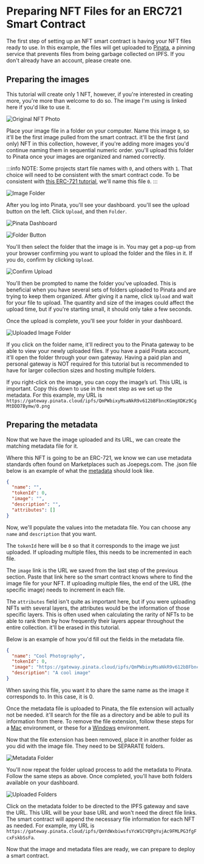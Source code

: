 # Preparing NFT Files for an ERC721 Smart Contract

The first step of setting up an NFT smart contract is having your NFT files ready to use. In this example, the files will get uploaded to [Pinata](https://www.pinata.cloud/), a pinning service that prevents files from being garbage collected on IPFS. If you don't already have an account, please create one.

## Preparing the images

This tutorial will create only 1 NFT, however, if you're interested in creating more, you're more than welcome to do so. The image I'm using is linked here if you'd like to use it.

![Original NFT Photo](preparing-nft-files/1-original.jpeg)

Place your image file in a folder on your computer. Name this image `0`, so it'll be the first image pulled from the smart contract. it'll be the first (and only) NFT in this collection, however, if you're adding more images you'd continue naming them in sequential numeric order. you'll upload this folder to Pinata once your images are organized and named correctly.

:::info
NOTE: Some projects start file names with `0`, and others with `1`. That choice will need to be consistent with the smart contract code. To be consistent with [this ERC-721 tutorial](intro-to-erc721s.md), we'll name this file `0`.
:::

![Image Folder](preparing-nft-files/2-image-folder.png)

After you log into Pinata, you'll see your dashboard. you'll see the upload button on the left. Click `Upload`, and then `Folder`.

![Pinata Dashboard](preparing-nft-files/3-pinata-dashboard.png)

![Folder Button](preparing-nft-files/4-folder-button.png)

You'll then select the folder that the image is in. You may get a pop-up from your browser confirming you want to upload the folder and the files in it. If you do, confirm by clicking `Upload`.

![Confirm Upload](preparing-nft-files/5-confirm-upload.png)

You'll then be prompted to name the folder you've uploaded. This is beneficial when you have several sets of folders uploaded to Pinata and are trying to keep them organized. After giving it a name, click `Upload` and wait for your file to upload. The quantity and size of the images could affect the upload time, but if you're starting small, it should only take a few seconds.

Once the upload is complete, you'll see your folder in your dashboard.

![Uploaded Image Folder](preparing-nft-files/6-uploaded-image.png)

If you click on the folder name, it'll redirect you to the Pinata gateway to be able to view your newly uploaded files. If you have a paid Pinata account, it'll open the folder through your own gateway. Having a paid plan and personal gateway is NOT required for this tutorial but is recommended to have for larger collection sizes and hosting multiple folders.

If you right-click on the image, you can copy the image’s url. This URL is important. Copy this down to use in the next step as we set up the metadata. For this example, my URL is `https://gateway.pinata.cloud/ipfs/QmPWbixyMsaNkR9v612bBFbncKGmgXDKz9CgMtDDD7Bymw/0.png`

## Preparing the metadata

Now that we have the image uploaded and its URL, we can create the matching metadata file for it.

Where this NFT is going to be an ERC-721, we know we can use metadata standards often found on Marketplaces such as Joepegs.com. The .json file below is an example of what the [metadata](https://docs.opensea.io/docs/metadata-standards#metadata-structure) should look like.

```json
{
  "name": "",
  "tokenId": 0,
  "image": "",
  "description": "",
  "attributes": []
}
```

Now, we'll populate the values into the metadata file. You can choose any `name` and `description` that you want.

The `tokenId` here will be `0` so that it corresponds to the image we just uploaded. If uploading multiple files, this needs to be incremented in each file.

The `image` link is the URL we saved from the last step of the previous section. Paste that link here so the smart contract knows where to find the image file for your NFT. If uploading multiple files, the end of the URL (the specific image) needs to increment in each file.

The `attributes` field isn't quite as important here, but if you were uploading NFTs with several layers, the attributes would be the information of those specific layers. This is often used when calculating the rarity of NFTs to be able to rank them by how frequently their layers appear throughout the entire collection. it'll be erased in this tutorial.

Below is an example of how you'd fill out the fields in the metadata file.

```json
{
  "name": "Cool Photography",
  "tokenId": 0,
  "image": "https://gateway.pinata.cloud/ipfs/QmPWbixyMsaNkR9v612bBFbncKGmgXDKz9CgMtDDD7Bymw/0.png",
  "description": "A cool image"
}
```

When saving this file, you want it to share the same name as the image it corresponds to. In this case, it is 0.

Once the metadata file is uploaded to Pinata, the file extension will actually not be needed. it'll search for the file as a directory and be able to pull its information from there. To remove the file extension, follow these steps for a [Mac](https://support.apple.com/guide/mac-help/show-or-hide-filename-extensions-on-mac-mchlp2304/mac) environment, or these for a [Windows](https://www.techwalla.com/articles/how-to-remove-file-extensions) environment.

Now that the file extension has been removed, place it in another folder as you did with the image file. They need to be SEPARATE folders.

![Metadata Folder](preparing-nft-files/7-metadata-folder.png)

You'll now repeat the folder upload process to add the metadata to Pinata. Follow the same steps as above. Once completed, you'll have both folders available on your dashboard.

![Uploaded Folders](preparing-nft-files/8-both-uploads.png)

Click on the metadata folder to be directed to the IPFS gateway and save the URL. This URL will be your base URL and won't need the direct file links. The smart contract will append the necessary file information for each NFT as needed. For example, my URL is `https://gateway.pinata.cloud/ipfs/QmYdWxbiwsfsYcW1CYQPgYujAc9FMLPG3fgFcxFskbSsFa`.

Now that the image and metadata files are ready, we can prepare to deploy a smart contract.

